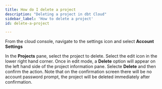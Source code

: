 ```yaml
---
title: How do I delete a project
description: "Deleting a project in dbt Cloud"
sidebar_label: 'How to delete a project'
id: delete-a-project

---
```


From the cloud console, navigate to the settings icon and select **Account Settings**

<Lightbox src="/img/docs/dbt-cloud/Navigate To Account Settings.png" title="Navigate to account settings" />

In the **Projects** pane, select the project to delete.  Select the edit icon in the lower right hand corner. Once in edit mode, a **Delete** option will appear on the left hand side of the project information pane. Selecte **Delete** and then confirm the action.  Note that on the confirmation screen there will be no account password prompt, the project will be deleted immediately after confirmation. 

<Lightbox src="/img/docs/dbt-cloud/Edit The Project.png" title="Edit the project" />
<Lightbox src="/img/docs/dbt-cloud/Select Delete A Project.png" title="Edit the project" />
<Lightbox src="/img/docs/dbt-cloud/Confirm Delete.png" title="Confirm project deletion" />
